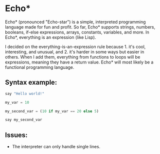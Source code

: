 # Echo*

Echo* (pronounced "Echo-star") is a simple, interpreted programming language made for fun and profit. So far, Echo* supports strings, numbers, booleans, if-else expressions, arrays, constants, variables, and more. In Echo*, everything is an expression (like Lisp).

I decided on the everything-is-an-expression rule because 1. it's cool, interesting, and unusual, and 2. it's harder in some ways but easier in others.
When I add them, everything from functions to loops will be expressions, meaning they have a return value. Echo* will most likely be a functional programming language.

## Syntax example:

```py
say "Hello world!"

my_var = 10

my_second_var = (10 if my_var == 20 else 5)

say my_second_var
```

## Issues:

- The interpreter can only handle single lines.

